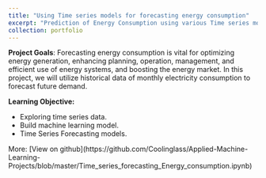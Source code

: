 ```yaml
---
title: "Using Time series models for forecasting energy consumption"
excerpt: "Prediction of Energy Consumption using various Time series models such as Winterholts & SARIMA."
collection: portfolio
---
```

**Project Goals**: Forecasting energy consumption is vital for optimizing energy generation, enhancing planning, operation, management, and efficient use of energy systems, and boosting the energy market. In this project, we will utilize historical data of monthly electricity consumption to forecast future demand.

**Learning Objective:**
<ul>
<li>Exploring time series data.</li>
<li>Build machine learning model.</li>
<li>Time Series Forecasting models.</li>
</ul>
More: [View on github](https://github.com/Coolinglass/Applied-Machine-Learning-Projects/blob/master/Time_series_forecasting_Energy_consumption.ipynb)
